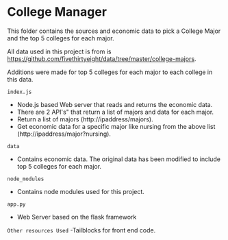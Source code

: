 # College Manager

This folder contains the sources and economic data to pick a College Major and the top 5 colleges for each major.

All data used in this project is from is https://github.com/fivethirtyeight/data/tree/master/college-majors.

Additions were made for top 5 colleges for each major to each college in this data.

`index.js`
- Node.js based Web server that reads and returns the economic data.
- There are 2 API's" that return a list of majors and data for each major.
- Return a list of majors (http://ipaddress/majors).
- Get economic data for a specific major like nursing from the above list (http://ipaddress/major?nursing).


`data`
- Contains economic data. The original data has been modified to include top 5 colleges for each major.

`node_modules`
- Contains node modules used for this project.

`app.py`
- Web Server based on the flask framework 

`Other resources Used`
-Tailblocks for front end code.

